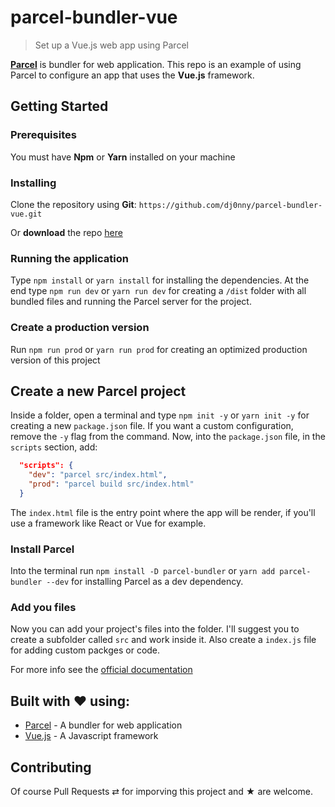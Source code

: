 # parcel-bundler-vue

> Set up a Vue.js web app using Parcel

__[Parcel](https://parceljs.org/)__ is bundler for web application. This repo is an example of using Parcel to configure an app that uses the __Vue.js__ framework.

## Getting Started

### Prerequisites

You must have __Npm__ or __Yarn__ installed on your machine

### Installing

Clone the repository using __Git__:
`https://github.com/dj0nny/parcel-bundler-vue.git`

Or __download__ the repo [here](https://github.com/dj0nny/parcel-bundler-vue/archive/dev.zip)

### Running the application

Type `npm install` or `yarn install` for installing the dependencies. At the end type `npm run dev` or `yarn run dev` for creating a `/dist` folder with all bundled files and running the Parcel server for the project.

### Create a production version

Run `npm run prod` or `yarn run prod` for creating an optimized production version of this project

## Create a new Parcel project

Inside a folder, open a terminal and type `npm init -y` or `yarn init -y` for creating a new `package.json` file. If you want a custom configuration, remove the `-y` flag from the command. Now, into the `package.json` file, in the `scripts` section, add:
```json
  "scripts": {
    "dev": "parcel src/index.html",
    "prod": "parcel build src/index.html"
  }
```

The `index.html` file is the entry point where the app will be render, if you'll use a framework like React or Vue for example.

### Install Parcel

Into the terminal run `npm install -D parcel-bundler` or `yarn add parcel-bundler --dev` for installing Parcel as a dev dependency.

### Add you files

Now you can add your project's files into the folder. I'll suggest you to create a subfolder called `src` and work inside it.
Also create a `index.js` file for adding custom packges or code.

For more info see the [official documentation](https://en.parceljs.org/getting_started.html)

## Built with ❤ using:

* [Parcel](https://vuejs.org/) - A bundler for web application
* [Vue.js](https://vuejs.org/) - A Javascript framework


## Contributing

Of course Pull Requests ⇄ for imporving this project and ★ are welcome.